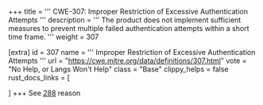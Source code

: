 +++
title = '''
CWE-307: Improper Restriction of Excessive Authentication Attempts
'''
description	= '''
The product does not implement sufficient measures to prevent multiple failed authentication attempts within a short time frame.
'''
weight = 307

[extra]
id = 307
name = '''
Improper Restriction of Excessive Authentication Attempts
'''
url = "https://cwe.mitre.org/data/definitions/307.html"
vote = "No Help, or Langs Won't Help"
class = "Base"
clippy_helps = false
rust_docs_links = [

]
+++
See [288](/cwes/cwe-288) reason
